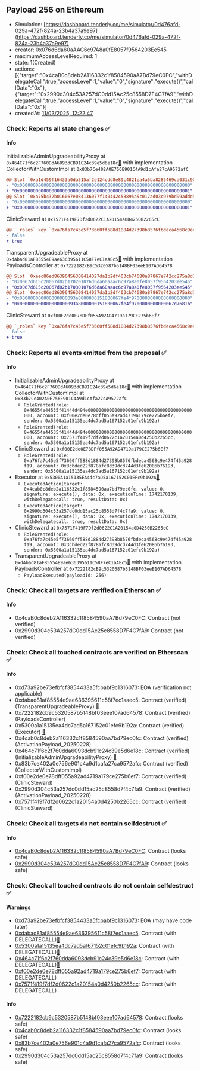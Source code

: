 ## Payload 256 on Ethereum

- Simulation: [https://dashboard.tenderly.co/me/simulator/0d476afd-029a-472f-824a-23b4a37a9e97](https://dashboard.tenderly.co/me/simulator/0d476afd-029a-472f-824a-23b4a37a9e97)
- creator: 0x076d6da60aAAC6c97A8a0fE8057f9564203Ee545
- maximumAccessLevelRequired: 1
- state: 1(Created)
- actions: [{"target":"0x4caB0c8deb2A116332c1f8584590aA7Bd79eC0FC","withDelegateCall":true,"accessLevel":1,"value":"0","signature":"execute()","callData":"0x"},{"target":"0x2990d304c53A257dC0dd15Ac25c8558D7F4C7fA9","withDelegateCall":true,"accessLevel":1,"value":"0","signature":"execute()","callData":"0x"}]
- createdAt: [11/03/2025, 12:22:47](https://etherscan.io/tx/0x6515c233ec04a12d3c4afddd62c6f3d4fd9cf1ebb86abaf515ab73c9bdf948d3)

### Check: Reports all state changes :white_check_mark:

#### Info


InitializableAdminUpgradeabilityProxy at `0x464C71f6c2F760DdA6093dCB91C24c39e5d6e18c`[:ghost:](https://github.com/bgd-labs/aave-address-book "AaveV2Ethereum.COLLECTOR, AaveV2EthereumAMM.COLLECTOR, AaveV2EthereumArc.COLLECTOR, AaveV3Ethereum.COLLECTOR, AaveV3EthereumEtherFi.COLLECTOR, AaveV3EthereumLido.COLLECTOR") with implementation CollectorWithCustomImpl at `0x83b7Ce402A0E756E901C4A9d1cAfa27cA9572afC`
```diff
@@ Slot `0xa1d459f16433a0da515af2e124cdd8e89c4821ea4a5ba8285469ca031c904f38` @@
- "0x0000000000000000000000000000000000000000000000000000000000000000"
+ "0x0000000000000000000000000000000000000000000000000000000000000001"
@@ Slot `0xa75b432b016067e084136077f140442c58895a5c017ad03c979bd99addde0aad` @@
- "0x0000000000000000000000000000000000000000000000000000000000000000"
+ "0x0000000000000000000000000000000000000000000000000000000000000001"
```

ClinicSteward at `0x7571F419F7Df2d0622C1A20154a0D4250B2265cC`
```diff
@@ `_roles` key `0xa76fa7c45e5f73660ff588d1884d27398b8576fbdeca4568c9e474f45a928f19.hasRole.0x3cbded22f878afc8d39dcd744d3fe62086b76193` @@
- false
+ true
```

TransparentUpgradeableProxy at `0xdAbad81aF85554E9ae636395611C58F7eC1aAEc5`[:ghost:](https://github.com/bgd-labs/aave-address-book "GovernanceV3Ethereum.PAYLOADS_CONTROLLER") with implementation PayloadsController at `0x7222182cB9c5320587b5148BF03eeE107AD64578`
```diff
@@ Slot `0xeec86ed86396456308414027da1b2df403cb74680a87867e742cc275a8d16ed8` @@
- "0x0067d615c20067d02b170201076d6da60aaac6c97a8a0fe8057f9564203ee545"
+ "0x0067d615c20067d02b170301076d6da60aaac6c97a8a0fe8057f9564203ee545"
@@ Slot `0xeec86ed86396456308414027da1b2df403cb74680a87867e742cc275a8d16ed9` @@
- "0x000000000000000000093a8000000151800067fe4f9700000000000000000000"
+ "0x000000000000000000093a8000000151800067fe4f9700000000000067d7681b"
```

ClinicSteward at `0xf00E2de0E78DFf055A92AD4719a179CE275b6Ef7`
```diff
@@ `_roles` key `0xa76fa7c45e5f73660ff588d1884d27398b8576fbdeca4568c9e474f45a928f19.hasRole.0x3cbded22f878afc8d39dcd744d3fe62086b76193` @@
- false
+ true
```


### Check: Reports all events emitted from the proposal :white_check_mark:

#### Info

- InitializableAdminUpgradeabilityProxy at `0x464C71f6c2F760DdA6093dCB91C24c39e5d6e18c`[:ghost:](https://github.com/bgd-labs/aave-address-book "AaveV2Ethereum.COLLECTOR, AaveV2EthereumAMM.COLLECTOR, AaveV2EthereumArc.COLLECTOR, AaveV3Ethereum.COLLECTOR, AaveV3EthereumEtherFi.COLLECTOR, AaveV3EthereumLido.COLLECTOR") with implementation CollectorWithCustomImpl at `0x83b7Ce402A0E756E901C4A9d1cAfa27cA9572afC`
  - `RoleGranted(role: 0x46554e44535f41444d494e000000000000000000000000000000000000000000, account: 0xf00e2de0e78dff055a92ad4719a179ce275b6ef7, sender: 0x5300a1a15135ea4dc7ad5a167152c01efc9b192a)`
  - `RoleGranted(role: 0x46554e44535f41444d494e000000000000000000000000000000000000000000, account: 0x7571f419f7df2d0622c1a20154a0d4250b2265cc, sender: 0x5300a1a15135ea4dc7ad5a167152c01efc9b192a)`
- ClinicSteward at `0xf00E2de0E78DFf055A92AD4719a179CE275b6Ef7`
  - `RoleGranted(role: 0xa76fa7c45e5f73660ff588d1884d27398b8576fbdeca4568c9e474f45a928f19, account: 0x3cbded22f878afc8d39dcd744d3fe62086b76193, sender: 0x5300a1a15135ea4dc7ad5a167152c01efc9b192a)`
- Executor at `0x5300A1a15135EA4dc7aD5a167152C01EFc9b192A`[:ghost:](https://github.com/bgd-labs/aave-address-book "AaveV2Ethereum.POOL_ADMIN, AaveV2EthereumAMM.POOL_ADMIN, AaveV3Ethereum.ACL_ADMIN, AaveV3EthereumEtherFi.ACL_ADMIN, AaveV3EthereumLido.ACL_ADMIN, GovernanceV3Ethereum.EXECUTOR_LVL_1")
  - `ExecutedAction(target: 0x4cab0c8deb2a116332c1f8584590aa7bd79ec0fc, value: 0, signature: execute(), data: 0x, executionTime: 1742170139, withDelegatecall: true, resultData: 0x)`
  - `ExecutedAction(target: 0x2990d304c53a257dc0dd15ac25c8558d7f4c7fa9, value: 0, signature: execute(), data: 0x, executionTime: 1742170139, withDelegatecall: true, resultData: 0x)`
- ClinicSteward at `0x7571F419F7Df2d0622C1A20154a0D4250B2265cC`
  - `RoleGranted(role: 0xa76fa7c45e5f73660ff588d1884d27398b8576fbdeca4568c9e474f45a928f19, account: 0x3cbded22f878afc8d39dcd744d3fe62086b76193, sender: 0x5300a1a15135ea4dc7ad5a167152c01efc9b192a)`
- TransparentUpgradeableProxy at `0xdAbad81aF85554E9ae636395611C58F7eC1aAEc5`[:ghost:](https://github.com/bgd-labs/aave-address-book "GovernanceV3Ethereum.PAYLOADS_CONTROLLER") with implementation PayloadsController at `0x7222182cB9c5320587b5148BF03eeE107AD64578`
  - `PayloadExecuted(payloadId: 256)`

### Check: Check all targets are verified on Etherscan :white_check_mark:

#### Info

- 0x4caB0c8deb2A116332c1f8584590aA7Bd79eC0FC: Contract (not verified) 
- 0x2990d304c53A257dC0dd15Ac25c8558D7F4C7fA9: Contract (not verified) 

### Check: Check all touched contracts are verified on Etherscan :white_check_mark:

#### Info

- 0xd73a92be73efbfcf3854433a5fcbabf9c1316073: EOA (verification not applicable)
- 0xdabad81af85554e9ae636395611c58f7ec1aaec5: Contract (verified) (TransparentUpgradeableProxy) [:ghost:](https://github.com/bgd-labs/aave-address-book "GovernanceV3Ethereum.PAYLOADS_CONTROLLER")
- 0x7222182cb9c5320587b5148bf03eee107ad64578: Contract (verified) (PayloadsController) 
- 0x5300a1a15135ea4dc7ad5a167152c01efc9b192a: Contract (verified) (Executor) [:ghost:](https://github.com/bgd-labs/aave-address-book "AaveV2Ethereum.POOL_ADMIN, AaveV2EthereumAMM.POOL_ADMIN, AaveV3Ethereum.ACL_ADMIN, AaveV3EthereumEtherFi.ACL_ADMIN, AaveV3EthereumLido.ACL_ADMIN, GovernanceV3Ethereum.EXECUTOR_LVL_1")
- 0x4cab0c8deb2a116332c1f8584590aa7bd79ec0fc: Contract (verified) (ActivationPayload_20250228) 
- 0x464c71f6c2f760dda6093dcb91c24c39e5d6e18c: Contract (verified) (InitializableAdminUpgradeabilityProxy) [:ghost:](https://github.com/bgd-labs/aave-address-book "AaveV2Ethereum.COLLECTOR, AaveV2EthereumAMM.COLLECTOR, AaveV2EthereumArc.COLLECTOR, AaveV3Ethereum.COLLECTOR, AaveV3EthereumEtherFi.COLLECTOR, AaveV3EthereumLido.COLLECTOR")
- 0x83b7ce402a0e756e901c4a9d1cafa27ca9572afc: Contract (verified) (CollectorWithCustomImpl) 
- 0xf00e2de0e78dff055a92ad4719a179ce275b6ef7: Contract (verified) (ClinicSteward) 
- 0x2990d304c53a257dc0dd15ac25c8558d7f4c7fa9: Contract (verified) (ActivationPayload_20250228) 
- 0x7571f419f7df2d0622c1a20154a0d4250b2265cc: Contract (verified) (ClinicSteward) 

### Check: Check all targets do not contain selfdestruct :white_check_mark:

#### Info

- [0x4caB0c8deb2A116332c1f8584590aA7Bd79eC0FC](https://etherscan.io/address/0x4caB0c8deb2A116332c1f8584590aA7Bd79eC0FC): Contract (looks safe)
- [0x2990d304c53A257dC0dd15Ac25c8558D7F4C7fA9](https://etherscan.io/address/0x2990d304c53A257dC0dd15Ac25c8558D7F4C7fA9): Contract (looks safe)

### Check: Check all touched contracts do not contain selfdestruct :white_check_mark:

#### Warnings

- [0xd73a92be73efbfcf3854433a5fcbabf9c1316073](https://etherscan.io/address/0xd73a92be73efbfcf3854433a5fcbabf9c1316073): EOA (may have code later)
- [0xdabad81af85554e9ae636395611c58f7ec1aaec5](https://etherscan.io/address/0xdabad81af85554e9ae636395611c58f7ec1aaec5): Contract (with DELEGATECALL)[:ghost:](https://github.com/bgd-labs/aave-address-book "GovernanceV3Ethereum.PAYLOADS_CONTROLLER")
- [0x5300a1a15135ea4dc7ad5a167152c01efc9b192a](https://etherscan.io/address/0x5300a1a15135ea4dc7ad5a167152c01efc9b192a): Contract (with DELEGATECALL)[:ghost:](https://github.com/bgd-labs/aave-address-book "AaveV2Ethereum.POOL_ADMIN, AaveV2EthereumAMM.POOL_ADMIN, AaveV3Ethereum.ACL_ADMIN, AaveV3EthereumEtherFi.ACL_ADMIN, AaveV3EthereumLido.ACL_ADMIN, GovernanceV3Ethereum.EXECUTOR_LVL_1")
- [0x464c71f6c2f760dda6093dcb91c24c39e5d6e18c](https://etherscan.io/address/0x464c71f6c2f760dda6093dcb91c24c39e5d6e18c): Contract (with DELEGATECALL)[:ghost:](https://github.com/bgd-labs/aave-address-book "AaveV2Ethereum.COLLECTOR, AaveV2EthereumAMM.COLLECTOR, AaveV2EthereumArc.COLLECTOR, AaveV3Ethereum.COLLECTOR, AaveV3EthereumEtherFi.COLLECTOR, AaveV3EthereumLido.COLLECTOR")
- [0xf00e2de0e78dff055a92ad4719a179ce275b6ef7](https://etherscan.io/address/0xf00e2de0e78dff055a92ad4719a179ce275b6ef7): Contract (with DELEGATECALL)
- [0x7571f419f7df2d0622c1a20154a0d4250b2265cc](https://etherscan.io/address/0x7571f419f7df2d0622c1a20154a0d4250b2265cc): Contract (with DELEGATECALL)

#### Info

- [0x7222182cb9c5320587b5148bf03eee107ad64578](https://etherscan.io/address/0x7222182cb9c5320587b5148bf03eee107ad64578): Contract (looks safe)
- [0x4cab0c8deb2a116332c1f8584590aa7bd79ec0fc](https://etherscan.io/address/0x4cab0c8deb2a116332c1f8584590aa7bd79ec0fc): Contract (looks safe)
- [0x83b7ce402a0e756e901c4a9d1cafa27ca9572afc](https://etherscan.io/address/0x83b7ce402a0e756e901c4a9d1cafa27ca9572afc): Contract (looks safe)
- [0x2990d304c53a257dc0dd15ac25c8558d7f4c7fa9](https://etherscan.io/address/0x2990d304c53a257dc0dd15ac25c8558d7f4c7fa9): Contract (looks safe)

